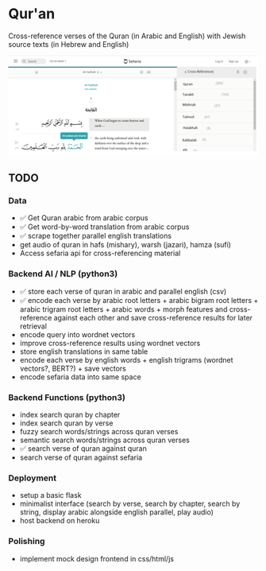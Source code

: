 # Qur'an
Cross-reference verses of the  Quran (in Arabic and English) with Jewish source texts (in Hebrew and English)

![](design/interface.png)


## TODO

### Data
- ✅ Get Quran arabic from arabic corpus
- ✅ Get word-by-word translation from arabic corpus
- ✅ scrape together parallel english translations 
- get audio of quran in hafs (mishary), warsh (jazari), hamza (sufi)
- Access sefaria api for cross-referencing material

### Backend AI / NLP (python3)
- ✅ store each verse of quran in arabic and parallel english (csv)
- ✅ encode each verse by arabic root letters + arabic bigram root letters + arabic trigram root letters + arabic words + morph features and cross-reference against each other and save cross-reference results for later retrieval
- encode query into wordnet vectors
- improve cross-reference results using wordnet vectors 
-  store english translations in same table
- encode each verse by english words + english trigrams (wordnet vectors?, BERT?) + save vectors
- encode sefaria data into same space

### Backend Functions (python3)
- index search quran by chapter
- index search quran by verse
- fuzzy search words/strings across quran verses
- semantic search words/strings across quran verses
- ✅ search verse of quran against quran 
- search verse of quran against sefaria

### Deployment
- setup a basic flask
- minimalist interface (search by verse, search by chapter, search by string, display arabic alongside english parallel, play audio)
- host backend on heroku

### Polishing
- implement mock design frontend in css/html/js